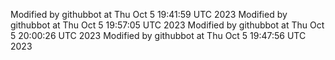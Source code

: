 Modified by githubbot at Thu Oct  5 19:41:59 UTC 2023
Modified by githubbot at Thu Oct  5 19:57:05 UTC 2023
Modified by githubbot at Thu Oct  5 20:00:26 UTC 2023
Modified by githubbot at Thu Oct  5 19:47:56 UTC 2023